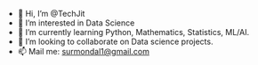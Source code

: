 - 👋 Hi, I’m @TechJit
- 👀 I’m interested in Data Science
- 🌱 I’m currently learning Python, Mathematics, Statistics, ML/AI.
- 💞️ I’m looking to collaborate on Data science projects.  
- 📫 Mail me: surmondal1@gmail.com  

<!---
TechJit/TechJit is a ✨ special ✨ repository because its `README.md` (this file) appears on your GitHub profile.
You can click the Preview link to take a look at your changes.
--->

